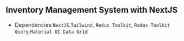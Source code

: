 ## Inventory Management System with NextJS
- Dependencies `NextJS`,`Tailwind`, `Redux Toolkit`, `Redux Toolkit Query`,`Material UI Data Grid`